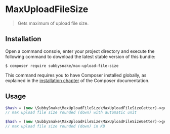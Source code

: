 # MaxUploadFileSize

> Gets maximum of upload file size.

## Installation

Open a command console, enter your project directory and execute the
following command to download the latest stable version of this bundle:

```console
$ composer require subbysnake/max-upload-file-size
```

This command requires you to have Composer installed globally, as explained
in the [installation chapter](https://getcomposer.org/doc/00-intro.md)
of the Composer documentation.

## Usage

```php
$hash = (new \SubbySnake\MaxUploadFileSize\MaxUploadFileSizeGetter)->get();
// max upload file size rounded (down) with automatic unit

$hash = (new \SubbySnake\MaxUploadFileSize\MaxUploadFileSizeGetter)->get('KB');
// max upload file size rounded (down) in KB
```